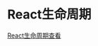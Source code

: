 <!--
 * @Author: tangdaoyong
 * @Date: 2020-11-23 22:17:54
 * @LastEditors: tangdaoyong
 * @LastEditTime: 2020-11-23 22:18:37
 * @Description: file content
-->
# React生命周期

[React生命周期查看](https://projects.wojtekmaj.pl/react-lifecycle-methods-diagram/)
